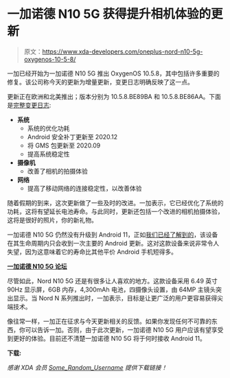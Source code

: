 # 一加诺德 N10 5G 获得提升相机体验的更新

> 原文：<https://www.xda-developers.com/oneplus-nord-n10-5g-oxygenos-10-5-8/>

一加已经开始为一加诺德 N10 5G 推出 OxygenOS 10.5.8，其中包括许多重要的修复。该公司称今天的更新为增量更新，变更日志明确反映了这一点。

更新正在欧洲和北美推出；版本分别为 10.5.8.BE89BA 和 10.5.8.BE86AA。下面是[完整变更日志](https://forums.oneplus.com/threads/oxygenos-10-5-8-for-the-oneplus-nord-n10-5g.1365147/):

*   **系统**
    *   系统的优化功耗
    *   Android 安全补丁更新至 2020.12
    *   将 GMS 包更新至 2020.09
    *   提高系统稳定性
*   **摄像机**
    *   改善了相机的拍摄体验
*   **网络**
    *   提高了移动网络的连接稳定性，以改善体验

随着假期的到来，这次更新做了一些及时的改进。一加表示，它已经优化了系统的功耗，这将有望延长电池寿命。与此同时，更新还包括一个改进的相机拍摄体验，这将是很好的照片，你的新礼物。

一加诺德 N10 5G 仍然没有升级到 Android 11，正如[我们已经了解到的](https://www.xda-developers.com/oneplus-nord-n10-n100-android-update/)，该设备在其生命周期内只会收到一次主要的 Android 更新。这对这款设备来说非常令人失望，因为这意味着它的寿命比其他平价 Android 手机短得多。

**[一加诺德 N10 5G 论坛](https://forum.xda-developers.com/oneplus-nord-n10)**

尽管如此，Nord N10 5G 还是有很多让人喜欢的地方。这款设备采用 6.49 英寸 90Hz 显示屏，6GB 内存，4,300mAh 电池，四摄像头设置，由 64MP 主镜头突出显示。当 Nord N 系列推出时，一加表示，目标是让更广泛的用户更容易获得尖端技术。

像往常一样，一加正在征求与今天更新相关的反馈。如果你发现任何不可靠的东西，你可以告诉一加。否则，由于此次更新，一加诺德 N10 5G 用户应该有望享受到更好的体验。目前还不清楚一加诺德 N10 5G 将于何时接收 Android 11。

**下载:**

*感谢 XDA 会员 [Some_Random_Username](https://forum.xda-developers.com/m/some_random_username.8234677/) 提供下载链接！*
